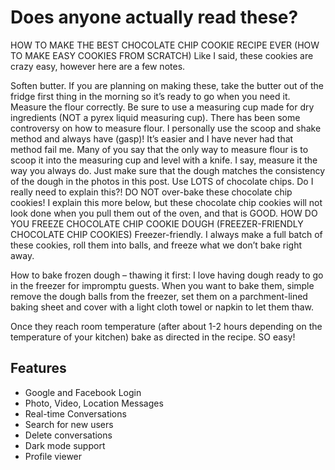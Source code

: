 # Does anyone actually read these?

HOW TO MAKE THE BEST CHOCOLATE CHIP COOKIE RECIPE EVER (HOW TO MAKE EASY COOKIES FROM SCRATCH)
Like I said, these cookies are crazy easy, however here are a few notes.

Soften butter. If you are planning on making these, take the butter out of the fridge first thing in the morning so it’s ready to go when you need it.
Measure the flour correctly. Be sure to use a measuring cup made for dry ingredients (NOT a pyrex liquid measuring cup). There has been some controversy on how to measure flour. I personally use the scoop and shake method and always have (gasp)! It’s easier and I have never had that method fail me.  Many of you say that the only way to measure flour is to scoop it into the measuring cup and level with a knife. I say, measure it the way you always do. Just make sure that the dough matches the consistency of the dough in the photos in this post. 
Use LOTS of chocolate chips. Do I really need to explain this?!
DO NOT over-bake these chocolate chip cookies! I explain this more below, but these chocolate chip cookies will not look done when you pull them out of the oven, and that is GOOD.
HOW DO YOU FREEZE CHOCOLATE CHIP COOKIE DOUGH (FREEZER-FRIENDLY CHOCOLATE CHIP COOKIES)
Freezer-friendly. I always make a full batch of these cookies, roll them into balls, and freeze what we don’t bake right away.

How to bake frozen dough – thawing it first: I love having dough ready to go in the freezer for impromptu guests. When you want to bake them, simple remove the dough balls from the freezer, set them on a parchment-lined baking sheet and cover with a light cloth towel or napkin to let them thaw.

Once they reach room temperature (after about 1-2 hours depending on the temperature of your kitchen) bake as directed in the recipe. SO easy!

## Features
- Google and Facebook Login
- Photo, Video, Location Messages
- Real-time Conversations
- Search for new users
- Delete conversations
- Dark mode support
- Profile viewer
